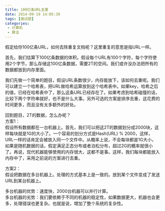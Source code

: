 ```yaml
---
title: 100亿条URL去重
date: 2014-09-19 14:05:39
tags: [面试题]
categories:
 - 计算机
 - 算法
---
```

假定给你100亿条URL，如何去除重复文档呢？这里重复的意思是指URL一样。

首先，我们估算下100亿条数据的体积。假设每个URL有100个字符，每个字符使用2个字节，那么存储这100亿条数据，需要2T的空间。我们或许没办法把所有的数据都放到内存里面。

我们先做一个简单的题目，假设URL条数很少，内存能放下，该如何去重呢。我们可以建立一个哈希表，把URL做哈希运算放到这个哈希表中。如果key，哈希之后的值，已经在哈希表中了，那么这条URL已经存在了。如果考虑到哈希碰撞的话，比较下两个字符串就好，也不是什么大事。另外可选的方案是排序去重，这花费的时间更多，而且没有太多额外的好处。

回到题目，2T的数据，怎么办呢？  
方案1：  
假设所有数据都在一台机器上。首先，我们可以把这2T的数据划分成2000块，这样每块就是1G的大小了。一个容易的划分方式是Hash(URL) % 2000，这样，URL一样的话肯定会被放入同一个文件中。从概率上说，不会每块都是1G大小，如果是随机数据的话，假定满足正态分布或者泊松分布，超过2G的概率就很小了。再说，现代机器能够使用的内存很大，这都不是事。这样，我们每块都能放入内存中了，采用之前说的方案进行去重。

方案2：  
假设把数据在多台机器上。处理的方式基本上是一致的。放到某个文件变成了发送URL到某台机器上。

多台机器的优势：速度快，2000台机器可以并行计算。  
多台机器的劣势：我们要依赖于不同的机器的稳定性，如果数据更大，机器也会更多，处理错误也更复杂。也就是说，增加了整个系统的复杂性。